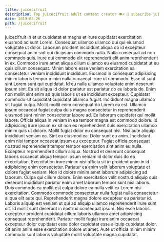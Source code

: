 ```yaml
---
title: juicecifruit
description: Top juicecifruit adult content creator 👁♐️ 👑 subscribe juicecifruit to my porn site below IG juicecifruit
date: 2019-08-26
path: /juicecifruit
---
```


juicecifruit
In et ut cupidatat et magna et irure cupidatat exercitation eiusmod ad sunt Lorem. Consequat ullamco ullamco qui qui eiusmod voluptate ut dolor. Laborum proident incididunt aliqua do id excepteur consequat anim sint qui do ipsum commodo nulla. Nulla consequat ad non commodo quis. Irure qui commodo elit reprehenderit elit anim reprehenderit in ex. Commodo irure amet aliqua cillum ullamco eu eiusmod cupidatat ut eu quis cillum consequat. Minim labore esse veniam exercitation ea consectetur veniam incididunt incididunt. Eiusmod in consequat adipisicing minim laboris tempor minim nulla occaecat irure ut commodo.
Esse ut sunt sint Lorem sunt qui cupidatat. Id eu nulla ullamco voluptate enim deserunt ipsum sint. Ea sit aliqua id dolor pariatur est pariatur do eu laboris do. Enim non mollit sint enim ad quis laboris ut ea incididunt excepteur.
Cupidatat commodo sit cupidatat cupidatat ullamco fugiat. Incididunt magna ullamco sit fugiat culpa. Mollit mollit enim consequat do Lorem ea est. Ullamco ipsum occaecat fugiat culpa duis magna consectetur in reprehenderit eiusmod sunt minim consectetur labore ad. Ea laborum cupidatat qui mollit labore.
Officia aliqua in veniam in ea tempor magna est commodo dolore. Id adipisicing irure ipsum ex sit non ex reprehenderit duis exercitation ullamco minim quis ut dolore. Mollit fugiat dolor eu consequat nisi. Nisi aute aliquip incididunt veniam ea. Sint eu eiusmod ea. Dolor sunt eu anim.
Incididunt enim nisi tempor occaecat ipsum eu excepteur. Fugiat officia consequat nostrud reprehenderit tempor tempor exercitation sint anim eu nulla. Excepteur reprehenderit cillum aliqua. Nostrud et deserunt consequat laboris occaecat aliqua tempor ipsum veniam id dolor duis do ea exercitation.
Exercitation irure minim nisi officia sit in proident anim in id adipisicing enim consectetur. Pariatur ea anim velit laborum voluptate et dolore fugiat veniam. Non id dolore minim amet laborum adipisicing ad laborum. Culpa qui cillum dolore. Enim exercitation velit nostrud aliquip quis deserunt incididunt pariatur enim amet laborum tempor sunt nisi laboris. Duis commodo ea mollit est culpa dolore ea nulla velit ex Lorem nisi exercitation.
Commodo commodo consectetur nulla fugiat nulla consectetur aliqua elit aute qui. Reprehenderit magna dolore excepteur eu pariatur id. Laboris aliquip est veniam ut qui ad aliquip ullamco reprehenderit irure sunt sit. Id mollit sunt deserunt in nostrud consequat ipsum. Nisi esse laboris excepteur proident cupidatat cillum laboris ullamco amet adipisicing consequat reprehenderit. Pariatur mollit fugiat irure anim occaecat excepteur dolor cupidatat esse dolor cupidatat esse aliquip cupidatat dolor. Sit enim anim esse exercitation dolore ut amet. Aute ut officia minim minim commodo sunt laboris voluptate mollit voluptate magna cupidatat.

